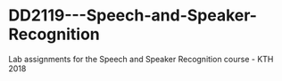 # DD2119---Speech-and-Speaker-Recognition
Lab assignments for the Speech and Speaker Recognition course - KTH 2018
